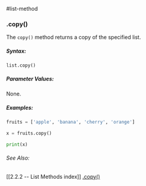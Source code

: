 #list-method 
### .copy()
The `copy()` method returns a copy of the specified list.

##### Syntax:
`list.copy()`

##### Parameter Values:
None.

##### Examples:
```py
fruits = ['apple', 'banana', 'cherry', 'orange']  
  
x = fruits.copy()
  
print(x)
```


###### See Also:
[[2.2.2 -- List Methods index]]
[.copy()](https://www.w3schools.com/python/ref_list_copy.asp)









